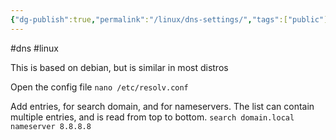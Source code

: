 ```yaml
---
{"dg-publish":true,"permalink":"/linux/dns-settings/","tags":["public"],"noteIcon":"1","created":"","updated":""}
---
```


#dns #linux 

This is based on debian, but is similar in most distros

Open the config file
`nano /etc/resolv.conf`

Add entries, for search domain, and for nameservers. The list can contain multiple entries, and is read from top to bottom.
`search domain.local`
`nameserver 8.8.8.8`